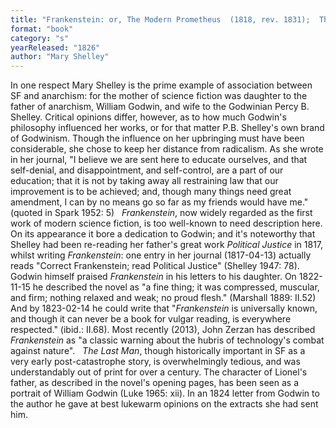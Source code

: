 ```yaml
---
title: "Frankenstein: or, The Modern Prometheus  (1818, rev. 1831);  The Last Man (1826)"
format: "book"
category: "s"
yearReleased: "1826"
author: "Mary Shelley"
---
```

In one respect Mary Shelley is the prime example of association between SF and anarchism: for the mother of science fiction was daughter to the father of anarchism, William Godwin, and wife to the Godwinian Percy B. Shelley. Critical opinions differ, however, as to how much Godwin's philosophy influenced her works, or for that matter P.B. Shelley's own brand of Godwinism.  Though the influence on her upbringing must have been considerable, she chose to  keep her distance from radicalism. As she wrote in her journal, "I believe we  are sent here to educate ourselves, and that self-denial, and disappointment,  and self-control, are a part of our education; that it is not by taking away all  restraining law that our improvement is to be achieved; and, though many things  need great amendment, I can by no means go so far as my friends would have me."  (quoted in Spark 1952: 5)
 
_Frankenstein_, now widely regarded as the first work of modern science fiction, is too well-known to need description here. On its appearance it bore a dedication to Godwin; and it's noteworthy that Shelley had been re-reading her father's great work _Political Justice_ in 1817, whilst writing _Frankenstein_: one entry in her journal (1817-04-13) actually reads  "Correct Frankenstein; read Political Justice" (Shelley 1947: 78). Godwin himself praised _Frankenstein_ in his letters to his daughter. On 1822-11-15 he described the novel as  "a fine thing; it was compressed, muscular, and firm; nothing relaxed and weak; no proud flesh."  (Marshall 1889: II.52) And by 1823-02-14 he could write that "_Frankenstein_ is universally known, and though it can never be a book for vulgar reading, is everywhere respected." (ibid.: II.68).  Most recently (2013), John Zerzan has described _Frankenstein_ as "a  classic warning about the hubris of technology's combat against nature".
 
_The Last Man_, though historically important in SF as a very early post-catastrophe story, is overwhelmingly tedious, and was understandably out of print for over a century. The character of Lionel's father, as described in the novel's opening pages, has been seen as a portrait of William Godwin (Luke 1965: xii). In an 1824 letter from Godwin to the author he gave at best lukewarm opinions on the extracts she had sent him.
 
